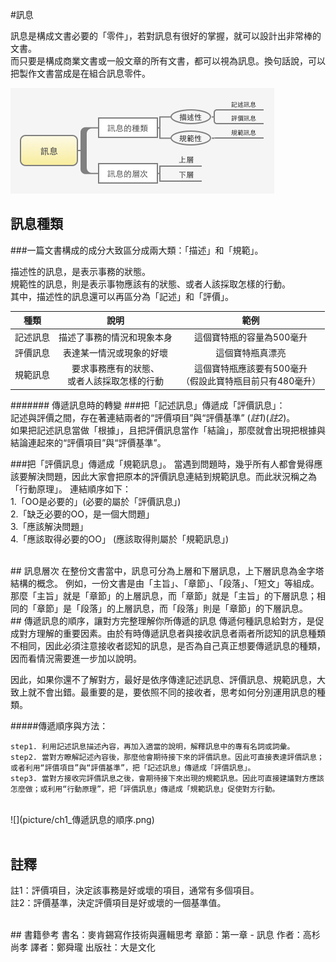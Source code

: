 #訊息

訊息是構成文書必要的「零件」，若對訊息有很好的掌握，就可以設計出非常棒的文書。  
而只要是構成商業文書或一般文章的所有文書，都可以視為訊息。換句話說，可以把製作文書當成是在組合訊息零件。

![](picture/ch1_訊息分類.png)

## 訊息種類 
###一篇文書構成的成分大致區分成兩大類：「描述」和「規範」。  

描述性的訊息，是表示事務的狀態。  
規範性的訊息，則是表示事物應該有的狀態、或者人該採取怎樣的行動。  
其中，描述性的訊息還可以再區分為「記述」和「評價」。


| 種類  			| 說明 				  		| 範例                      |
|:-------------: |:---------------:		| :-------------:          |
| 記述訊息      	| 描述了事務的情況和現象本身 |  這個寶特瓶的容量為500毫升  |
| 評價訊息     	| 表達某一情況或現象的好壞   |  這個寶特瓶真漂亮         |
| 規範訊息	 		| 要求事務應有的狀態、<br />或者人該採取怎樣的行動  |  這個寶特瓶應該要有500毫升 <br/>（假設此寶特瓶目前只有480毫升）|


####### 傳遞訊息時的轉變
###把「記述訊息」傳遞成「評價訊息」：  
記述與評價之間，存在著連結兩者的“評價項目”與“評價基準” (*註1*)(*註2*)。  
如果把記述訊息當做「根據」，且把評價訊息當作「結論」，那麼就會出現把根據與結論連起來的“評價項目”與“評價基準”。
<br/>

###把「評價訊息」傳遞成「規範訊息」。
當遇到問題時，幾乎所有人都會覺得應該要解決問題，因此大家會把原本的評價訊息連結到規範訊息。而此狀況稱之為「行動原理」。
連結順序如下：  
1.「OO是必要的」(必要的屬於「評價訊息」)  
2.「缺乏必要的OO，是一個大問題」  
3.「應該解決問題」  
4.「應該取得必要的OO」 (應該取得則屬於「規範訊息」)


<br/>
## 訊息層次
在整份文書當中，訊息可分為上層和下層訊息，上下層訊息為金字塔結構的概念。  
例如，一份文書是由「主旨」、「章節」、「段落」、「短文」等組成。那麼「主旨」就是「章節」的上層訊息，而「章節」就是「主旨」的下層訊息；相同的「章節」是「段落」的上層訊息，而「段落」則是「章節」的下層訊息。


<br/>
## 傳遞訊息的順序，讓對方完整理解你所傳遞的訊息
傳遞何種訊息給對方，是促成對方理解的重要因素。由於有時傳遞訊息者與接收訊息者兩者所認知的訊息種類不相同，因此必須注意接收者認知的訊息，是否為自己真正想要傳遞訊息的種類，因而看情況需要進一步加以說明。  

因此，如果你還不了解對方，最好是依序傳達記述訊息、評價訊息、規範訊息，大致上就不會出錯。最重要的是，要依照不同的接收者，思考如何分別運用訊息的種類。

#####傳遞順序與方法：
```
step1. 利用記述訊息描述內容，再加入適當的說明，解釋訊息中的專有名詞或詞彙。  
step2. 當對方瞭解記述內容後，那麼他會期待接下來的評價訊息。因此可直接表達評價訊息；或者利用“評價項目”與“評價基準”，把「記述訊息」傳遞成「評價訊息」。  
step3. 當對方接收完評價訊息之後，會期待接下來出現的規範訊息。因此可直接建議對方應該怎麼做；或利用“行動原理”，把「評價訊息」傳遞成「規範訊息」促使對方行動。
```

<br/>
![](picture/ch1_傳遞訊息的順序.png)
<br/><br/>    
  
## 註釋
註1：評價項目，決定該事務是好或壞的項目，通常有多個項目。  
註2：評價基準，決定評價項目是好或壞的一個基準值。

<br/>
## 書籍參考
書名：麥肯錫寫作技術與邏輯思考  
章節：第一章 - 訊息   
作者：高杉尚孝   
譯者：鄭舜瓏   
出版社：大是文化

